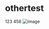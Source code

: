# othertest
123
456
![image](https://github.com/blinghong/othertest/assets/154789730/bd639db6-0fae-43be-af82-f459063d7638)
